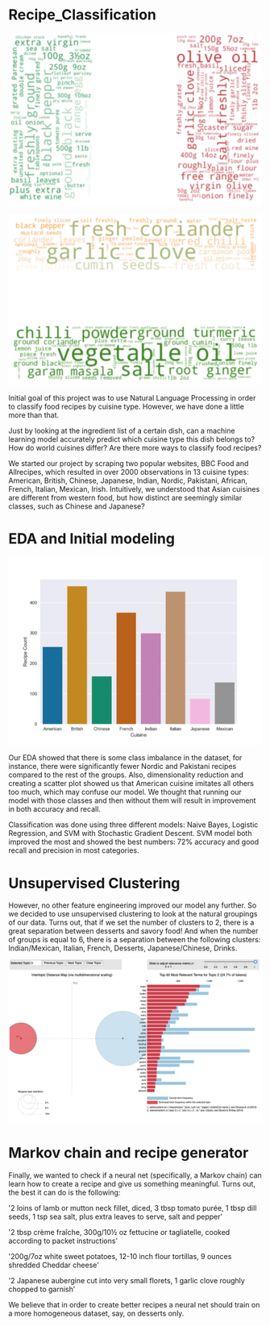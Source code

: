 # Recipe_Classification

![Italy](/viz/Italy_Wordcloud.png)

![India](/viz/India_Wordcloud.png)


Initial goal of this project was to use Natural Language Processing in order to classify food recipes by cuisine type. However, we have done a little more than that. 

Just by looking at the ingredient list of a certain dish, can a machine learning model accurately predict which cuisine type this dish belongs to? How do world cuisines differ? Are there more ways to classify food recipes?

We started our project by scraping two popular websites, BBC Food and Allrecipes, which resulted in over 2000 observations in 13 cuisine types: American, British, Chinese, Japanese, Indian, Nordic, Pakistani, African, French, Italian, Mexican, Irish. Intuitively, we understood that Asian cuisines are different from western food, but how distinct are seemingly similar classes, such as Chinese and Japanese? 

# EDA and Initial modeling

![Count](/viz/recipe_count_cuisine.png)

Our EDA showed that there is some class imbalance in the dataset, for instance, there were significantly fewer Nordic and Pakistani recipes compared to the rest of the groups. Also, dimensionality reduction and creating a scatter plot showed us that American cuisine imitates all others too much, which may confuse our model. We thought that running our model with those classes and then without them will result in improvement in both accuracy and recall.

Classification was done using three different models: Naive Bayes, Logistic Regression, and SVM with Stochastic Gradient Descent. SVM model both improved the most and showed the best numbers: 72% accuracy and good recall and precision in most categories. 

# Unsupervised Clustering 

However, no other feature engineering improved our model any further. So we decided to use unsupervised clustering to look at the natural groupings of our data. Turns out, that if we set the number of clusters to 2, there is a great separation between desserts and savory food! And when the number of groups is equal to 6, there is a separation between the following clusters: Indian/Mexican, Italian, French, Desserts, Japanese/Chinese, Drinks. 

![Desserts](/viz/2_cluster.png)

# Markov chain and recipe generator 

Finally, we wanted to check if a neural net (specifically, a Markov chain) can learn how to create a recipe and give us something meaningful. Turns out, the best it can do is the following:

'2 loins of lamb or mutton neck fillet, diced, 3 tbsp tomato purée, 1 tbsp dill seeds, 1 tsp sea salt, plus extra leaves to serve, salt and pepper'

'2 tbsp crème fraîche, 300g/10½ oz fettucine or tagliatelle, cooked according to packet instructions'

'200g/7oz white sweet potatoes, 12-10 inch flour tortillas, 9 ounces shredded Cheddar cheese'

'2 Japanese aubergine cut into very small florets, 1 garlic clove roughly chopped to garnish’

We believe that in order to create better recipes a neural net should train on a more homogeneous dataset, say, on desserts only.
 
